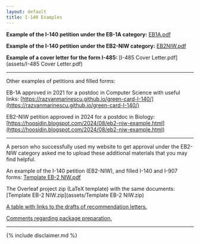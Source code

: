 ```yaml
---
layout: default
title: I-140 Examples
---
```


**Example of the I-140 petition under the EB-1A category:**
[EB1A.pdf](assets/EB1A.pdf)

**Example of the I-140 petition under the EB2-NIW category:**
[EB2NIW.pdf](assets/EB2NIW.pdf)

**Example of a cover letter for the form I-485:**
[I-485 Cover Letter.pdf](assets/I-485 Cover Letter.pdf)

- - - - - - - - - - -

Other examples of petitions and filled forms:

EB-1A approved in 2021 for a postdoc in Computer Science with useful links: [https://razvanmarinescu.github.io/green-card-I-140/](https://razvanmarinescu.github.io/green-card-I-140/)

EB2-NIW petition approved in 2024 for a postdoc in Biology: [https://hoosidin.blogspot.com/2024/08/eb2-niw-example.html](https://hoosidin.blogspot.com/2024/08/eb2-niw-example.html)

- - - - - - - - - - -

A person who successfully used my website to get approval under the EB2-NIW category asked me to upload these additional materials that you may find helpful.

An example of the I-140 petition (EB2-NIW), and filled I-140 and I-907 forms: [Template EB-2 NIW.pdf](assets/Template_EB2_NIW.pdf)

The Overleaf project zip (LaTeX template) with the same documents: [Template EB-2 NIW.zip](assets/Template EB-2 NIW.zip)

[A table with links to the drafts of recommendation letters.](https://docs.google.com/spreadsheets/d/1AIHcKnDGS1X5WssO5_lA22SWV-U26-vtQ-hnFQuXwNU/edit#gid=0)

[Comments regarding package preparation.](https://docs.google.com/document/d/16x77V2iDWA6ruImFNi43K1kiGutSAjKhw_pRoUTXZ0w/edit)

- - - - - - - - - - -

{% include disclaimer.md %}


